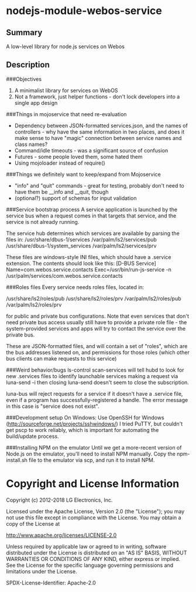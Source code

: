 nodejs-module-webos-service
===========================

Summary
-------
A low-level library for node.js services on Webos

Description
-----------

###Objectives
1. A minimalist library for services on WebOS
2. Not a framework, just helper functions - don't lock developers into a single app design

###Things in mojoservice that need re-evaluation
 * Dependency between JSON-formatted services.json, and the names of controllers - why have the same information in two places, and does it make sense to have "magic" connection between service names and class names?
 * Command/idle timeouts - was a significant source of confusion
 * Futures - some people loved them, some hated them
 * Using mojoloader instead of require()

###Things we definitely want to keep/expand from Mojoservice
 * "info" and "quit" commands - great for testing, probably don't need to have them be __info and __quit, though
 * (optional?) support of schemas for input validation

###Service bootstrap process
A service application is launched by the service bus when a request comes in that targets that service, and the service is not already running.

The service hub determines which services are available by parsing the files in:
/usr/share/dbus-1/services 
/var/palm/ls2/services/pub
/usr/share/dbus-1/system_services
/var/palm/ls2/services/prv

These files are windows-style INI files, which should have a .service extension. The contents should look like this:
[D-BUS Service]
Name=com.webos.service.contacts
Exec=/usr/bin/run-js-service -n /usr/palm/services/com.webos.service.contacts

###Roles files
Every service needs roles files, located in:

/usr/share/ls2/roles/pub
/usr/share/ls2/roles/prv
/var/palm/ls2/roles/pub
/var/palm/ls2/roles/prv

for public and private bus configurations. Note that even services that don't need private bus access usually still have to provide a private role file - the system-provided services and apps will try to contact the service over the private bus.

These are JSON-formatted files, and will contain a set of "roles", which are the bus addresses listened on, and permissions for those roles (which other bus clients can make requests to this service)

###Weird behavior/bugs
ls-control scan-services will tell hubd to look for new .services files to identify launchable services
making a request via luna-send -i then closing luna-send doesn't seem to close the subscription.

luna-bus will reject requests for a service if it doesn't have a .service file, even if a program has successfully-registered a handle. The error message in this case is "service does not exist". 

###Development setup
On Windows:
Use OpenSSH for Windows (http://sourceforge.net/projects/sshwindows/) I tried PuTTY, but couldn't get pscp to work reliably, which is important for automating the build/update process.

###Installing NPM on the emulator
Until we get a more-recent version of Node.js on the emulator, you'll need to install NPM manually. Copy the npm-install.sh file to the emulator via scp, and run it to install NPM.

# Copyright and License Information

Copyright (c) 2012-2018 LG Electronics, Inc.

Licensed under the Apache License, Version 2.0 (the "License");
you may not use this file except in compliance with the License.
You may obtain a copy of the License at

http://www.apache.org/licenses/LICENSE-2.0

Unless required by applicable law or agreed to in writing, software
distributed under the License is distributed on an "AS IS" BASIS,
WITHOUT WARRANTIES OR CONDITIONS OF ANY KIND, either express or implied.
See the License for the specific language governing permissions and
limitations under the License.

SPDX-License-Identifier: Apache-2.0
